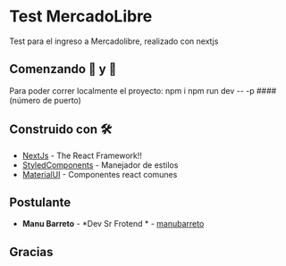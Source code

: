 # Test MercadoLibre

Test para el ingreso a Mercadolibre, realizado con nextjs

## Comenzando 🔧 y 🚀

Para poder correr localmente el proyecto: 
npm i
npm run dev -- -p #### (número de puerto)

## Construido con 🛠️

* [NextJs](https://nextjs.org/) - The React Framework!!
* [StyledComponents](https://styled-components.com/) - Manejador de estilos
* [MaterialUI](https://material-ui.com/) - Componentes react comunes

## Postulante

* **Manu Barreto** - *Dev Sr Frotend * - [manubarreto](https://www.linkedin.com/in/juan-manuel-barreto-zacarias-07ab89b/)

## Gracias

